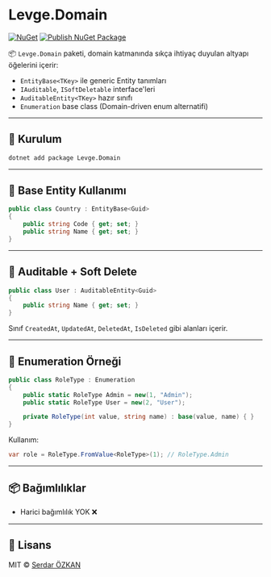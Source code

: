﻿# Levge.Domain

[![NuGet](https://img.shields.io/nuget/v/Levge.Domain.svg)](https://www.nuget.org/packages/Levge.Domain)
[![Publish NuGet Package](https://github.com/levge-projects/Levge.Domain/actions/workflows/main.yml/badge.svg)](https://github.com/levge-projects/Levge.Domain/actions/workflows/main.yml)

📦 `Levge.Domain` paketi, domain katmanında sıkça ihtiyaç duyulan altyapı öğelerini içerir:

- `EntityBase<TKey>` ile generic Entity tanımları
- `IAuditable`, `ISoftDeletable` interface'leri
- `AuditableEntity<TKey>` hazır sınıfı
- `Enumeration` base class (Domain-driven enum alternatifi)

---

## 🧱 Kurulum

```bash
dotnet add package Levge.Domain
```

---

## 🧩 Base Entity Kullanımı

```csharp
public class Country : EntityBase<Guid>
{
    public string Code { get; set; }
    public string Name { get; set; }
}
```

---

## 📆 Auditable + Soft Delete

```csharp
public class User : AuditableEntity<Guid>
{
    public string Name { get; set; }
}
```

Sınıf `CreatedAt`, `UpdatedAt`, `DeletedAt`, `IsDeleted` gibi alanları içerir.

---

## 🎯 Enumeration Örneği

```csharp
public class RoleType : Enumeration
{
    public static RoleType Admin = new(1, "Admin");
    public static RoleType User = new(2, "User");

    private RoleType(int value, string name) : base(value, name) { }
}
```

Kullanım:
```csharp
var role = RoleType.FromValue<RoleType>(1); // RoleType.Admin
```

---

## 📦 Bağımlılıklar

- Harici bağımlılık YOK ❌

---

## 📄 Lisans

MIT © [Serdar ÖZKAN](https://www.linkedin.com/in/serdarozkan41)